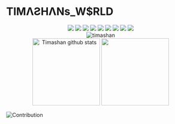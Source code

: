 # TIMΛƧHΛNs_W$RLD
<!-- - 👋 Hi, I’m @timashan -->
<!-- - 👀 I’m interested in JS, CSS/SASS, C , C++ , C#, JAVA, Android
- 🌱 I’m currently learning SASS -->
<!-- - 💞️ I’m looking to collaborate on web app & platform development 
- 📫 How to reach me kavishkatimashan@gmail.com -->

<div align="center">  
  <img src="https://img.shields.io/badge/JavaScript-323330?style=for-the-badge&logo=javascript&logoColor=F7DF1E"/>
  <img src="https://img.shields.io/badge/Sass-CC6699?style=for-the-badge&logo=sass&logoColor=white"/>
  <img src="https://img.shields.io/badge/CSS3-1572B6?style=for-the-badge&logo=css3&logoColor=white"/>
  <img src="https://img.shields.io/badge/HTML5-E34F26?style=for-the-badge&logo=html5&logoColor=white"/>
  <img src="https://img.shields.io/badge/Java-ED8B00?style=for-the-badge&logo=java&logoColor=white"/>
  <img src="https://img.shields.io/badge/Android-3DDC84?style=for-the-badge&logo=android&logoColor=white"/>
  <img src="https://img.shields.io/badge/C-00599C?style=for-the-badge&logo=c&logoColor=white"/>
  <img src="https://img.shields.io/badge/C%2B%2B-00599C?style=for-the-badge&logo=c%2B%2B&logoColor=white"/>
  <img src="https://img.shields.io/badge/C%23-239120?style=for-the-badge&logo=c-sharp&logoColor=white"/>
</div>

<div align="center"><img src="https://github-readme-streak-stats.herokuapp.com/?user=timashan&theme=black-ice&hide_border=true&stroke=0000&background=0D1117&ring=00bfbf&fire=00bfbf&currStreakLabel=00bfbf" alt="timashan" /></div>

<div align="center">  
  <img height="180em" src="https://github-readme-stats.vercel.app/api?username=timashan&show_icons=true&count_private=true&hide_border=true&title_color=00bfbf&icon_color=00bfbf&text_color=c9d1d9&bg_color=0d1117" alt="Timashan github stats" /> 
  <img height="180em" src="https://github-readme-stats.vercel.app/api/top-langs/?username=timashan&layout=compact&hide_border=true&title_color=00bfbf&text_color=00bfbf&bg_color=0d1117" />
</div>

<!-- | <a href="#"><img align="center" src="https://github-readme-stats.vercel.app/api?username=timashan&show_icons=true&count_private=true&hide_border=true&title_color=00bfbf&icon_color=00bfbf&text_color=c9d1d9&bg_color=0d1117" alt="Timashan github stats" /></a> | <a href="#"><img align="center" src="https://github-readme-stats.vercel.app/api/top-langs/?username=timashan&layout=compact&hide_border=true&title_color=00bfbf&text_color=00bfbf&bg_color=0d1117" /></a> |
| ------------- | ------------- | -->

![Contribution](https://activity-graph.herokuapp.com/graph?username=timashan&theme=react-dark&hide_border=true&area=true)


<!-- ![Stats](https://github-readme-stats.vercel.app/api?username=timashan&show_icons=true&count_private=true&hide_border=true&title_color=00bfbf&icon_color=00bfbf&text_color=c9d1d9&bg_color=0d1117)
![Top Langs](https://github-readme-stats.vercel.app/api/top-langs/?username=timashan&hide_border=true&title_color=00bfbf&text_color=00bfbf&bg_color=0d1117) -->
<!---
timashan/timashan is a ✨ special ✨ repository because its `README.md` (this file) appears on your GitHub profile.
You can click the Preview link to take a look at your changes.
--->
